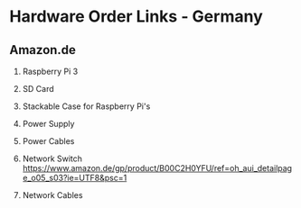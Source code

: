 # Hardware Order Links - Germany

## Amazon.de
1. Raspberry Pi 3

1. SD Card

1. Stackable Case for Raspberry Pi's

1. Power Supply

1. Power Cables

1. Network Switch
   https://www.amazon.de/gp/product/B00C2H0YFU/ref=oh_aui_detailpage_o05_s03?ie=UTF8&psc=1

1. Network Cables
